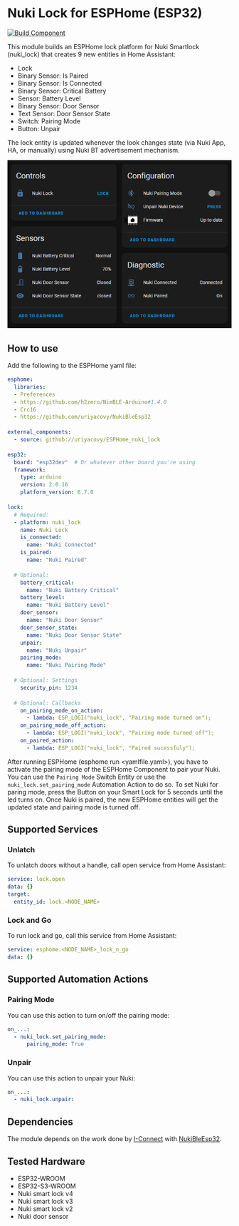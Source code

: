 # Nuki Lock for ESPHome (ESP32)
[![Build Component](https://github.com/uriyacovy/ESPHome_nuki_lock/actions/workflows/build.yaml/badge.svg)](https://github.com/uriyacovy/ESPHome_nuki_lock/actions/workflows/build.yaml)

This module builds an ESPHome lock platform for Nuki Smartlock (nuki_lock) that creates 9 new entities in Home Assistant:
- Lock 
- Binary Sensor: Is Paired
- Binary Sensor: Is Connected
- Binary Sensor: Critical Battery 
- Sensor: Battery Level
- Binary Sensor: Door Sensor
- Text Sensor: Door Sensor State
- Switch: Pairing Mode
- Button: Unpair

The lock entity is updated whenever the look changes state (via Nuki App, HA, or manually) using Nuki BT advertisement mechanism.

![dashboard](./docs/nuki_dashboard.png)


## How to use
Add the following to the ESPHome yaml file:

```yaml
esphome:
  libraries:
  - Preferences
  - https://github.com/h2zero/NimBLE-Arduino#1.4.0
  - Crc16
  - https://github.com/uriyacovy/NukiBleEsp32

external_components:
  - source: github://uriyacovy/ESPHome_nuki_lock

esp32:
  board: "esp32dev"  # Or whatever other board you're using
  framework:
    type: arduino
    version: 2.0.16
    platform_version: 6.7.0

lock:
  # Required:
  - platform: nuki_lock
    name: Nuki Lock
    is_connected:
      name: "Nuki Connected"
    is_paired:
      name: "Nuki Paired"

  # Optional:
    battery_critical:
      name: "Nuki Battery Critical"
    battery_level:
      name: "Nuki Battery Level"
    door_sensor:
      name: "Nuki Door Sensor"
    door_sensor_state:
      name: "Nuki Door Sensor State"
    unpair:
      name: "Nuki Unpair"
    pairing_mode:
      name: "Nuki Pairing Mode"

  # Optional: Settings
    security_pin: 1234

  # Optional: Callbacks
    on_pairing_mode_on_action:
      - lambda: ESP_LOGI("nuki_lock", "Pairing mode turned on");
    on_pairing_mode_off_action:
      - lambda: ESP_LOGI("nuki_lock", "Pairing mode turned off");
    on_paired_action:
      - lambda: ESP_LOGI("nuki_lock", "Paired sucessfuly");
```

After running ESPHome (esphome run <yamlfile.yaml>), you have to activate the pairing mode of the ESPHome Component to pair your Nuki.
You can use the `Pairing Mode` Switch Entity or use the `nuki_lock.set_pairing_mode` Automation Action to do so.
To set Nuki for paring mode, press the Button on your Smart Lock for 5 seconds until the led turns on.
Once Nuki is paired, the new ESPHome entities will get the updated state and pairing mode is turned off.

## Supported Services ##
### Unlatch ###
To unlatch doors without a handle, call open service from Home Assistant:
```yaml
service: lock.open
data: {}
target:
  entity_id: lock.<NODE_NAME>
```

### Lock and Go
To run lock and go, call this service from Home Assistant: 
```yaml
service: esphome.<NODE_NAME>_lock_n_go
data: {}
```

## Supported Automation Actions ##
### Pairing Mode ###
You can use this action to turn on/off the pairing mode: 
```yaml
on_...:
  - nuki_lock.set_pairing_mode:
      pairing_mode: True
```

### Unpair
You can use this action to unpair your Nuki: 
```yaml
on_...:
  - nuki_lock.unpair:
```

## Dependencies
The module depends on the work done by [I-Connect](https://github.com/I-Connect) with [NukiBleEsp32](https://github.com/I-Connect/NukiBleEsp32).

## Tested Hardware
- ESP32-WROOM
- ESP32-S3-WROOM
- Nuki smart lock v4
- Nuki smart lock v3
- Nuki smart lock v2
- Nuki door sensor

